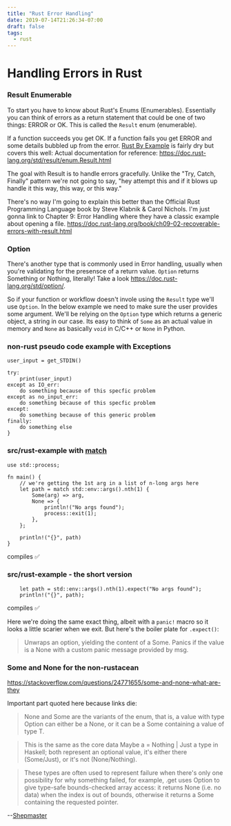 ```yaml
---
title: "Rust Error Handling"
date: 2019-07-14T21:26:34-07:00
draft: false
tags:
  - rust
---
```


# Handling Errors in Rust

### Result Enumerable
To start you have to know about Rust's Enums (Enumerables).  Essentially you can think of errors as a return statement that could be one of two things: ERROR or OK.  This is called the `Result` enum (enumerable).  

If a function succeeds you get OK.
If a function fails you get ERROR and some details bubbled up from the error. [Rust By Example](https://doc.rust-lang.org/rust-by-example/std/result.html) is fairly dry but covers this well: 
Actual documentation for reference: https://doc.rust-lang.org/std/result/enum.Result.html

The goal with Result is to handle errors gracefully.  Unlike the "Try, Catch, Finally" pattern we're not going to say, "hey attempt this and if it blows up handle it this way, this way, or this way."

There's no way I'm going to explain this better than the Official Rust Programming Language book by Steve Klabnik & Carol Nichols. I'm just gonna link to Chapter 9: Error Handling where they have a classic example about opening a file.  https://doc.rust-lang.org/book/ch09-02-recoverable-errors-with-result.html

### Option
There's another type that is commonly used in Error handling, usually when you're validating for the presensce of a return value.  `Option` returns Something or Nothing, literally!  Take a look https://doc.rust-lang.org/std/option/.

So if your function or workflow doesn't invole using the `Result` type we'll use `Option`. In the below example we need to make sure the user provides some argument.  We'll be relying on the `Option` type which returns a generic object, a string in our case.  Its easy to think of `Some` as an actual value in memory and `None` as basically `void` in C/C++ or `None` in Python.

### non-rust pseudo code example with Exceptions

```
user_input = get_STDIN()

try:
    print(user_input)
except as IO_err:
    do something because of this specfic problem
except as no_input_err:
    do something because of this specfic problem
except:
    do something because of this generic problem
finally:
    do something else
}
```

### src/rust-example with [match](https://doc.rust-lang.org/rust-by-example/flow_control/match.html)
```
use std::process;

fn main() {
	// we're getting the 1st arg in a list of n-long args here
    let path = match std::env::args().nth(1) {
        Some(arg) => arg,
        None => {
            println!("No args found");
            process::exit(1);
        },
    };

    println!("{}", path)
}
```
compiles &#x2705;

### src/rust-example - the short version
```
    let path = std::env::args().nth(1).expect("No args found");
    println!("{}", path);
```
compiles &#x2705;

Here we're doing the same exact thing, albeit with a `panic!` macro so it looks a little scarier when we exit.  But here's the boiler plate for `.expect()`:

>Unwraps an option, yielding the content of a Some.
>Panics if the value is a None with a custom panic message provided by msg.





### Some and None for the non-rustacean
https://stackoverflow.com/questions/24771655/some-and-none-what-are-they

Important part quoted here because links die:

>None and Some are the variants of the enum, that is, a value with type Option<T> can either be a None, or it can be a Some containing a value of type T.

>This is the same as the core data Maybe a = Nothing | Just a type in Haskell; both represent an optional value, it's either there (Some/Just), or it's not (None/Nothing).

>These types are often used to represent failure when there's only one possibility for why something failed, for example, .get uses Option to give type-safe bounds-checked array access: it returns None (i.e. no data) when the index is out of bounds, otherwise it returns a Some containing the requested pointer.

--[Shepmaster](https://stackoverflow.com/users/155423/shepmaster)

